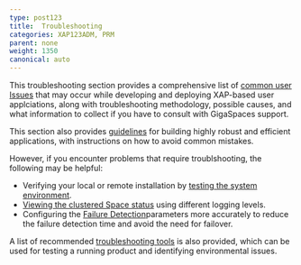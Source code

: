 ```yaml
---
type: post123
title:  Troubleshooting
categories: XAP123ADM, PRM
parent: none
weight: 1350
canonical: auto
---
```


This troubleshooting section provides a comprehensive list of [common user Issues](./troubleshooting-common-user-issues.html) that may occur while developing and deploying XAP-based user applciations, along with troubleshooting methodology, possible causes, and what information to collect if you have to consult with GigaSpaces support.

This section also provides [guidelines](./troubleshooting-protective-modes.html) for building highly robust and efficient applications, with instructions on how to avoid common mistakes.

However, if you encounter problems that require troublshooting, the following may be helpful:

- Verifying your local or remote installation by [testing the system environment](./troubleshooting-testing-system-environment.html).
- [Viewing the clustered Space status](./troubleshooting-viewing-clustered-space-status.html) using different logging levels.
- Configuring the [Failure Detection](./troubleshooting-failure-detection.html)parameters more accurately to reduce the failure detection time and avoid the need for failover.

A list of recommended [troubleshooting tools](./troubleshooting-tools.html) is also provided, which can be used for testing a running product and identifying environmental issues.

